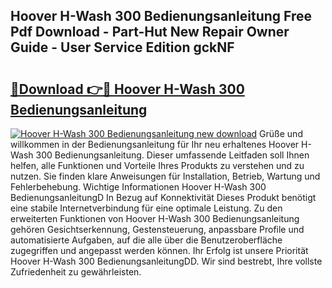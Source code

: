 ## Hoover H-Wash 300 Bedienungsanleitung Free Pdf Download - Part-Hut New Repair Owner Guide - User Service Edition gckNF

# <h2><a href="http://df5ord3.blite.top/?on=Hoover+H-Wash+300+Bedienungsanleitung">🔗Download 👉🔴 Hoover H-Wash 300 Bedienungsanleitung</a></h2>

[![Hoover H-Wash 300 Bedienungsanleitung new download](https://i.imgur.com/lujVjoI.png)](http://df5ord3.blite.top/?on=Hoover+H-Wash+300+Bedienungsanleitung)
Grüße und willkommen in der Bedienungsanleitung für Ihr neu erhaltenes Hoover H-Wash 300 Bedienungsanleitung. Dieser umfassende Leitfaden soll Ihnen helfen, alle Funktionen und Vorteile Ihres Produkts zu verstehen und zu nutzen. Sie finden klare Anweisungen für Installation, Betrieb, Wartung und Fehlerbehebung. Wichtige Informationen Hoover H-Wash 300 BedienungsanleitungD In Bezug auf Konnektivität Dieses Produkt benötigt eine stabile Internetverbindung für eine optimale Leistung. Zu den erweiterten Funktionen von Hoover H-Wash 300 Bedienungsanleitung gehören Gesichtserkennung, Gestensteuerung, anpassbare Profile und automatisierte Aufgaben, auf die alle über die Benutzeroberfläche zugegriffen und angepasst werden können. Ihr Erfolg ist unsere Priorität Hoover H-Wash 300 BedienungsanleitungDD. Wir sind bestrebt, Ihre vollste Zufriedenheit zu gewährleisten.

